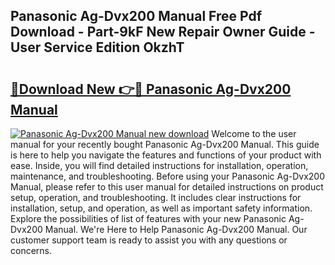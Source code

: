 ## Panasonic Ag-Dvx200 Manual Free Pdf Download - Part-9kF New Repair Owner Guide - User Service Edition OkzhT

# <h2><a href="http://cf22379.oget.top/?id=Panasonic+Ag-Dvx200+Manual">🔗Download New 👉🔴 Panasonic Ag-Dvx200 Manual</a></h2>

[![Panasonic Ag-Dvx200 Manual new download](https://i.imgur.com/5g1atiW.png)](http://cf22379.oget.top/?id=Panasonic+Ag-Dvx200+Manual)
Welcome to the user manual for your recently bought Panasonic Ag-Dvx200 Manual. This guide is here to help you navigate the features and functions of your product with ease. Inside, you will find detailed instructions for installation, operation, maintenance, and troubleshooting. Before using your Panasonic Ag-Dvx200 Manual, please refer to this user manual for detailed instructions on product setup, operation, and troubleshooting. It includes clear instructions for installation, setup, and operation, as well as important safety information. Explore the possibilities of list of features with your new Panasonic Ag-Dvx200 Manual. We're Here to Help Panasonic Ag-Dvx200 Manual. Our customer support team is ready to assist you with any questions or concerns.
